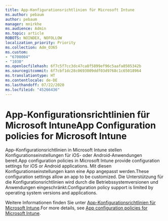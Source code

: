 ```yaml
---
title: App-Konfigurationsrichtlinien für Microsoft Intune
ms.author: pebaum
author: pebaum
manager: mnirkhe
ms.audience: Admin
ms.topic: article
ROBOTS: NOINDEX, NOFOLLOW
localization_priority: Priority
ms.collection: Adm_O365
ms.custom:
- "6700004"
- "1030"
ms.openlocfilehash: 6f7c5f7cc3dc47ca8f5899ef96c5aafa8505342b
ms.sourcegitcommit: 6f7cbf1dc28c0693009ddf03d9768c1c65018964
ms.translationtype: HT
ms.contentlocale: de-DE
ms.lasthandoff: 07/22/2020
ms.locfileid: "45266436"
---
```

# <a name="app-configuration-policies-for-microsoft-intune"></a><span data-ttu-id="22161-102">App-Konfigurationsrichtlinien für Microsoft Intune</span><span class="sxs-lookup"><span data-stu-id="22161-102">App Configuration policies for Microsoft Intune</span></span>

<span data-ttu-id="22161-103">App-Konfigurationsrichtlinien in Microsoft Intune stellen Konfigurationseinstellungen für iOS- oder Android-Anwendungen bereit.</span><span class="sxs-lookup"><span data-stu-id="22161-103">App configuration policies in Microsoft Intune provide configuration settings for iOS or Android applications.</span></span> <span data-ttu-id="22161-104">Mit diesen Konfigurationseinstellungen kann eine App angepasst werden.</span><span class="sxs-lookup"><span data-stu-id="22161-104">These configuration settings allow an app to be customized.</span></span> <span data-ttu-id="22161-105">Die Unterstützung für die Konfigurationsrichtlinien wird durch die Betriebssystemversionen und Anwendungen eingeschränkt.</span><span class="sxs-lookup"><span data-stu-id="22161-105">Configuration policy support is limited by operating system versions and applications.</span></span>

<span data-ttu-id="22161-106">Weitere Informationen finden Sie unter [App-Konfigurationsrichtlinien für Microsoft Intune](https://docs.microsoft.com/intune/app-configuration-policies-overview).</span><span class="sxs-lookup"><span data-stu-id="22161-106">For more details, see [App configuration policies for Microsoft Intune](https://docs.microsoft.com/intune/app-configuration-policies-overview).</span></span>
